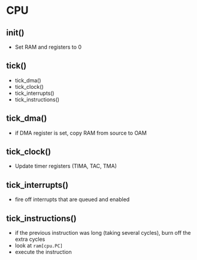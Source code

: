 CPU
===

init()
------
- Set RAM and registers to 0

tick()
------
- tick_dma()
- tick_clock()
- tick_interrupts()
- tick_instructions()

tick_dma()
----------
- if DMA register is set, copy RAM from source to OAM

tick_clock()
------------
- Update timer registers (TIMA, TAC, TMA)

tick_interrupts()
-----------------
- fire off interrupts that are queued and enabled

tick_instructions()
-------------------
- if the previous instruction was long (taking several cycles),
  burn off the extra cycles
- look at `ram[cpu.PC]`
- execute the instruction
